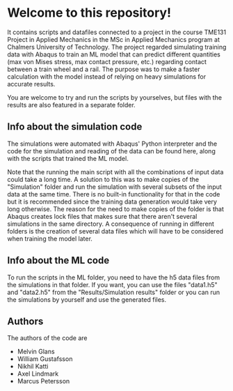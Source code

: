 # Welcome to this repository!

It contains scripts and datafiles connected to a project in the course TME131 Project in Applied Mechanics in the MSc in Applied Mechanics program at Chalmers University of Technology. The project regarded simulating training data with Abaqus to train an ML model that can predict different quantities (max von Mises stress, max contact pressure, etc.) regarding contact between a train wheel and a rail. The purpose was to make a faster calculation with the model instead of relying on heavy simulations for accurate results.

You are welcome to try and run the scripts by yourselves, but files with the results are also featured in a separate folder.

## Info about the simulation code
The simulations were automated with Abaqus' Python interpreter and the code for the simulation and reading of the data can be found here, along with the scripts that trained the ML model.

Note that the running the main script with all the combinations of input data could take a long time. A solution to this was to make copies of the "Simulation" folder and run the simulation with several subsets of the input data at the same time. There is no built-in functionality for that in the code but it is recommended since the training data generation would take very long otherwise. The reason for the need to make copies of the folder is that Abaqus creates lock files that makes sure that there aren't several simulations in the same directory. A consequence of running in different folders is the creation of several data files which will have to be considered when training the model later.

## Info about the ML code

To run the scripts in the ML folder, you need to have the h5 data files from the simulations in that folder. If you want, you can use the files "data1.h5" and "data2.h5" from the "Results/Simulation results" folder or you can run the simulations by yourself and use the generated files. 

## Authors
The authors of the code are
- Melvin Glans
- William Gustafsson
- Nikhil Katti
- Axel Lindmark
- Marcus Petersson